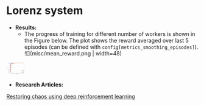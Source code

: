 # Lorenz system

- **Results:**
	- The progress of training for different number of workers is shown in the Figure below. The plot shows the reward averaged over last 5 episodes (can be defined with `config[metrics_smoothing_episodes]`).  
![](misc/mean_reward.png | width=48)
<img src="misc/mean_reward.png" width="48">

- **Research Articles:**  

[Restoring chaos using deep reinforcement learning](https://aip.scitation.org/doi/abs/10.1063/5.0002047?journalCode=cha)




